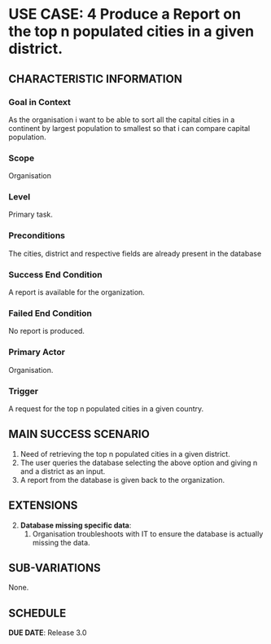 # USE CASE: 4 Produce a Report on the top n populated cities in a given district.

## CHARACTERISTIC INFORMATION

### Goal in Context

As the organisation i want to be able to sort all the capital cities in a continent by largest population to smallest so that i can compare capital population.

### Scope

Organisation

### Level

Primary task.

### Preconditions

The cities, district and respective fields are already present in the database

### Success End Condition

A report is available for the organization.

### Failed End Condition

No report is produced.

### Primary Actor

Organisation.

### Trigger

A request for the top n populated cities in a given country.

## MAIN SUCCESS SCENARIO

1. Need of retrieving the top n populated cities in a given district.
2. The user queries the database selecting the above option and giving n and a district as an input. 
3. A report from the database is given back to the organization.

## EXTENSIONS

2. **Database missing specific data**:
    1. Organisation troubleshoots with IT to ensure the database is actually missing the data. 
    
## SUB-VARIATIONS

None.

## SCHEDULE

**DUE DATE**: Release 3.0